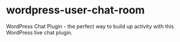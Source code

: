 # wordpress-user-chat-room
WordPress Chat Plugin - the perfect way to build up activity with this WordPress live chat plugin.
